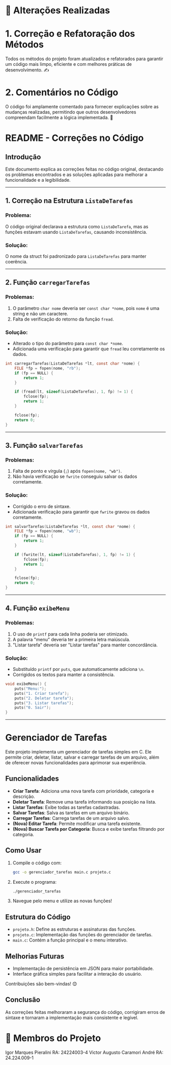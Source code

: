 # 🔨 Alterações Realizadas
# 1. Correção e Refatoração dos Métodos
Todos os métodos do projeto foram atualizados e refatorados para garantir um código mais limpo, eficiente e com melhores práticas de desenvolvimento. ✍️

# 2. Comentários no Código
O código foi amplamente comentado para fornecer explicações sobre as mudanças realizadas, permitindo que outros desenvolvedores compreendam facilmente a lógica implementada. 📝

# README - Correções no Código

## Introdução
Este documento explica as correções feitas no código original, destacando os problemas encontrados e as soluções aplicadas para melhorar a funcionalidade e a legibilidade.

---

## 1. Correção na Estrutura `ListaDeTarefas`
### Problema:
O código original declarava a estrutura como `ListaDeTarefa`, mas as funções estavam usando `ListaDeTarefas`, causando inconsistência.

### Solução:
O nome da struct foi padronizado para `ListaDeTarefas` para manter coerência.

---

## 2. Função `carregarTarefas`
### Problemas:
1. O parâmetro `char nome` deveria ser `const char *nome`, pois `nome` é uma string e não um caractere.
2. Falta de verificação do retorno da função `fread`.

### Solução:
- Alterado o tipo do parâmetro para `const char *nome`.
- Adicionada uma verificação para garantir que `fread` leu corretamente os dados.

```c
int carregarTarefas(ListaDeTarefas *lt, const char *nome) {
    FILE *fp = fopen(nome, "rb");
    if (fp == NULL) {
        return 1;
    }

    if (fread(lt, sizeof(ListaDeTarefas), 1, fp) != 1) {
        fclose(fp);
        return 1;
    }

    fclose(fp);
    return 0;
}
```

---

## 3. Função `salvarTarefas`
### Problemas:
1. Falta de ponto e vírgula (`;`) após `fopen(nome, "wb")`.
2. Não havia verificação se `fwrite` conseguiu salvar os dados corretamente.

### Solução:
- Corrigido o erro de sintaxe.
- Adicionada verificação para garantir que `fwrite` gravou os dados corretamente.

```c
int salvarTarefas(ListaDeTarefas *lt, const char *nome) {
    FILE *fp = fopen(nome, "wb");
    if (fp == NULL) {
        return 1;
    }

    if (fwrite(lt, sizeof(ListaDeTarefas), 1, fp) != 1) {
        fclose(fp);
        return 1;
    }

    fclose(fp);
    return 0;
}
```

---

## 4. Função `exibeMenu`
### Problemas:
1. O uso de `printf` para cada linha poderia ser otimizado.
2. A palavra "menu" deveria ter a primeira letra maiúscula.
3. "Listar tarefa" deveria ser "Listar tarefas" para manter concordância.

### Solução:
- Substituído `printf` por `puts`, que automaticamente adiciona `\n`.
- Corrigidos os textos para manter a consistência.

```c
void exibeMenu() {
    puts("Menu:");
    puts("1. Criar tarefa");
    puts("2. Deletar tarefa");
    puts("3. Listar tarefas");
    puts("0. Sair");
}
```

---

# Gerenciador de Tarefas

Este projeto implementa um gerenciador de tarefas simples em C. Ele permite criar, deletar, listar, salvar e carregar tarefas de um arquivo, além de oferecer novas funcionalidades para aprimorar sua experiência.

## Funcionalidades

- **Criar Tarefa**: Adiciona uma nova tarefa com prioridade, categoria e descrição.
- **Deletar Tarefa**: Remove uma tarefa informando sua posição na lista.
- **Listar Tarefas**: Exibe todas as tarefas cadastradas.
- **Salvar Tarefas**: Salva as tarefas em um arquivo binário.
- **Carregar Tarefas**: Carrega tarefas de um arquivo salvo.
- **(Nova) Editar Tarefa**: Permite modificar uma tarefa existente.
- **(Nova) Buscar Tarefa por Categoria**: Busca e exibe tarefas filtrando por categoria.

## Como Usar

1. Compile o código com:
   ```sh
   gcc -o gerenciador_tarefas main.c projeto.c
   ```
2. Execute o programa:
   ```sh
   ./gerenciador_tarefas
   ```
3. Navegue pelo menu e utilize as novas funções!

## Estrutura do Código

- `projeto.h`: Define as estruturas e assinaturas das funções.
- `projeto.c`: Implementação das funções do gerenciador de tarefas.
- `main.c`: Contém a função principal e o menu interativo.

## Melhorias Futuras
- Implementação de persistência em JSON para maior portabilidade.
- Interface gráfica simples para facilitar a interação do usuário.

Contribuições são bem-vindas! 😊

## Conclusão
As correções feitas melhoraram a segurança do código, corrigiram erros de sintaxe e tornaram a implementação mais consistente e legível.

# 👥 Membros do Projeto
Igor Marques Pieralini RA: 24224003-4
Victor Augusto Caramori André RA: 24.224.009-1

